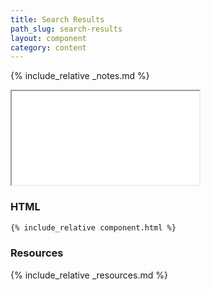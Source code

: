 ```yaml
---
title: Search Results
path_slug: search-results
layout: component
category: content
---
```


{% include_relative _notes.md %}

<iframe class="medium" src="{{ site.baseurl}}/component/{{ page.path_slug }}/example.html"></iframe>

<h3>HTML</h3>

```html
{% include_relative component.html %}
```

<h3>Resources</h3>

{% include_relative _resources.md %}
